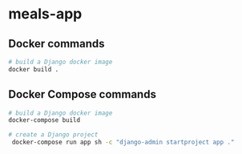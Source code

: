 # meals-app

## Docker commands

```bash
# build a Django docker image
docker build .
```

## Docker Compose commands

```bash
# build a Django docker image
docker-compose build

# create a Django project
 docker-compose run app sh -c "django-admin startproject app ."
```